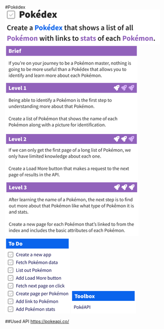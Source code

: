 #Pokédex
![Intro](./ReadMe/Pokedox.png)
![Brief](./ReadMe/Brief.png)
![Level1](./ReadMe/Level1.png)
![Level2](./ReadMe/Level2.png)
![Level3](./ReadMe/Level3.png)
![ToDo](./ReadMe/ToDo.png)
![Tool](./ReadMe/ToolBox.png)

##Used API
https://pokeapi.co/
